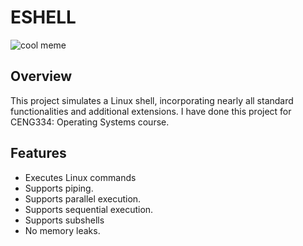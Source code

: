 # ESHELL

![cool meme](https://imgur.com/a/kaUyRk3)
## Overview
This project simulates a Linux shell, incorporating nearly all standard functionalities and additional extensions. I have done this project for CENG334: Operating Systems course.

## Features
- Executes Linux commands
- Supports piping.
- Supports parallel execution.
- Supports sequential execution.
- Supports subshells
- No memory leaks.
